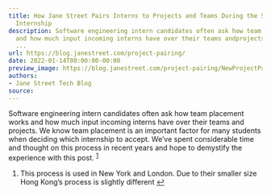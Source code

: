 ```yaml
---
title: How Jane Street Pairs Interns to Projects and Teams During the Software Engineering
  Internship
description: Software engineering intern candidates often ask how team placementworks
  and how much input incoming interns have over their teams andprojects. We know team
  ...
url: https://blog.janestreet.com/project-pairing/
date: 2022-01-14T00:00:00-00:00
preview_image: https://blog.janestreet.com/project-pairing/NewProjectPairing.png
authors:
- Jane Street Tech Blog
source:
---
```


<p>Software engineering intern candidates often ask how team placement
works and how much input incoming interns have over their teams and
projects. We know team placement is an important factor for many
students when deciding which internship to accept. We&rsquo;ve spent
considerable time and thought on this process in recent years and hope
to demystify the experience with this post. <sup><a href="https://blog.janestreet.com/feed.xml#fn:1" class="footnote">1</a></sup></p>

<div class="footnotes">
  <ol>
    <li>
      <p>This process is used in New York and London.  Due to their smaller size Hong Kong&rsquo;s process is slightly different&nbsp;<a href="https://blog.janestreet.com/feed.xml#fnref:1" class="reversefootnote">&#8617;</a></p>
    </li>
  </ol>
</div>

